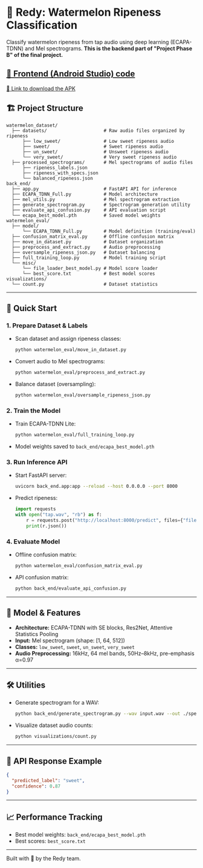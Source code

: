 # 🍉 Redy: Watermelon Ripeness Classification

Classify watermelon ripeness from tap audio using deep learning (ECAPA-TDNN) and Mel spectrograms.
**This is the backend part of "Project Phase B" of the final project.**


[🔗 Frontend (Android Studio) code](https://github.com/Dmitry-Simon/RedyApp/tree/master)
---
[🔗 Link to download the APK](https://drive.google.com/file/d/18OC_MR-IxNMIf2QQ-rpTmzTqaw61SDS5/view?usp=sharing)

## 🏗️ Project Structure

```
watermelon_dataset/
  ├── datasets/                     # Raw audio files organized by ripeness
      ├── low_sweet/                # Low sweet ripeness audio
      ├── sweet/                    # Sweet ripeness audio
      ├── un_sweet/                 # Unsweet ripeness audio
      └── very_sweet/               # Very sweet ripeness audio
  ├── processed_spectrograms/       # Mel spectrograms of audio files 
      ├── ripeness_labels.json
      ├── ripeness_with_specs.json
      └── balanced_ripeness.json
back_end/
  ├── app.py                        # FastAPI API for inference
  ├── ECAPA_TDNN_Full.py            # Model architecture
  ├── mel_utils.py                  # Mel spectrogram extraction
  ├── generate_spectrogram.py       # Spectrogram generation utility
  ├── evaluate_api_confusion.py     # API evaluation script
  └── ecapa_best_model.pth          # Saved model weights
watermelon_eval/
  ├── model/
      └── ECAPA_TDNN_Full.py        # Model definition (training/eval)
  ├── confusion_matrix_eval.py      # Offline confusion matrix
  ├── move_in_dataset.py            # Dataset organization
  ├── preprocess_and_extract.py     # Audio preprocessing
  ├── oversample_ripeness_json.py   # Dataset balancing
  ├── full_training_loop.py         # Model training script
  └── misc/
      └── file_loader_best_model.py # Model score loader
      └── best_score.txt            # Best model scores
visualizations/
  └── count.py                      # Dataset statistics
```

---

## 🚀 Quick Start

### 1. Prepare Dataset & Labels

- Scan dataset and assign ripeness classes:
  ```bash
  python watermelon_eval/move_in_dataset.py
  ```
- Convert audio to Mel spectrograms:
  ```bash
  python watermelon_eval/preprocess_and_extract.py
  ```
- Balance dataset (oversampling):
  ```bash
  python watermelon_eval/oversample_ripeness_json.py
  ```

### 2. Train the Model

- Train ECAPA-TDNN Lite:
  ```bash
  python watermelon_eval/full_training_loop.py
  ```
- Model weights saved to `back_end/ecapa_best_model.pth`

### 3. Run Inference API

- Start FastAPI server:
  ```bash
  uvicorn back_end.app:app --reload --host 0.0.0.0 --port 8000
  ```
- Predict ripeness:
  ```python
  import requests
  with open("tap.wav", "rb") as f:
      r = requests.post("http://localhost:8000/predict", files={"file": f})
      print(r.json())
  ```

### 4. Evaluate Model

- Offline confusion matrix:
  ```bash
  python watermelon_eval/confusion_matrix_eval.py
  ```
- API confusion matrix:
  ```bash
  python back_end/evaluate_api_confusion.py
  ```

---

## 🧠 Model & Features

- **Architecture:** ECAPA-TDNN with SE blocks, Res2Net, Attentive Statistics Pooling
- **Input:** Mel spectrogram (shape: [1, 64, 512])
- **Classes:** `low_sweet`, `sweet`, `un_sweet`, `very_sweet`
- **Audio Preprocessing:** 16kHz, 64 mel bands, 50Hz–8kHz, pre-emphasis α=0.97

---

## 🛠️ Utilities

- Generate spectrogram for a WAV:
  ```bash
  python back_end/generate_spectrogram.py --wav input.wav --out ./specs
  ```

- Visualize dataset audio counts:
  ```bash
  python visualizations/count.py
  ```

---

## 📄 API Response Example

```json
{
  "predicted_label": "sweet",
  "confidence": 0.87
}
```

---

## 📈 Performance Tracking

- Best model weights: `back_end/ecapa_best_model.pth`
- Best scores: `best_score.txt`

---

Built with 🍉 by the Redy team.
